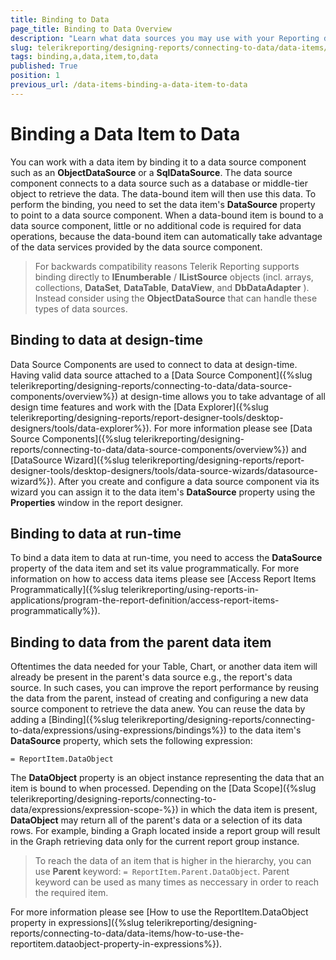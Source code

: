 ```yaml
---
title: Binding to Data
page_title: Binding to Data Overview
description: "Learn what data sources you may use with your Reporting data items, and how you may bind them to the actual data."
slug: telerikreporting/designing-reports/connecting-to-data/data-items/binding-a-data-item-to-data
tags: binding,a,data,item,to,data
published: True
position: 1
previous_url: /data-items-binding-a-data-item-to-data
---
```


# Binding a Data Item to Data

You can work with a data item by binding it to a data source component such as an __ObjectDataSource__ or a __SqlDataSource__. The data source component connects to a data source such as a database or middle-tier object to retrieve the data. The data-bound item will then use this data. To perform the binding, you need to set the data item's __DataSource__ property to point to a data source component. When a data-bound item is bound to a data source component, little or no additional code is required for data operations, because the data-bound item can automatically take advantage of the data services provided by the data source component.

> For backwards compatibility reasons Telerik Reporting supports binding directly to __IEnumberable__ / __IListSource__ objects (incl. arrays, collections, __DataSet__, __DataTable__, __DataView__, and __DbDataAdapter__ ). Instead consider using the __ObjectDataSource__ that can handle these types of data sources.

## Binding to data at design-time

Data Source Components are used to connect to data at design-time. Having valid data source attached to a [Data Source Component]({%slug telerikreporting/designing-reports/connecting-to-data/data-source-components/overview%}) at design-time allows you to take advantage of all design time features and work with the [Data Explorer]({%slug telerikreporting/designing-reports/report-designer-tools/desktop-designers/tools/data-explorer%}). For more information please see [Data Source Components]({%slug telerikreporting/designing-reports/connecting-to-data/data-source-components/overview%}) and [DataSource Wizard]({%slug telerikreporting/designing-reports/report-designer-tools/desktop-designers/tools/data-source-wizards/datasource-wizard%}). After you create and configure a data source component via its wizard you can assign it to the data item's __DataSource__ property using the __Properties__ window in the report designer.

## Binding to data at run-time

To bind a data item to data at run-time, you need to access the __DataSource__ property of the data item and set its value programmatically. For more information on how to access data items please see [Access Report Items Programmatically]({%slug telerikreporting/using-reports-in-applications/program-the-report-definition/access-report-items-programmatically%}).

## Binding to data from the parent data item

Oftentimes the data needed for your Table, Chart, or another data item will already be present in the parent's data source e.g., the report's data source. In such cases, you can improve the report performance by reusing the data from the parent, instead of creating and configuring a new data source component to retrieve the data anew. You can reuse the data by adding a [Binding]({%slug telerikreporting/designing-reports/connecting-to-data/expressions/using-expressions/bindings%}) to the data item's __DataSource__ property, which sets the following expression:

`= ReportItem.DataObject`

The __DataObject__ property is an object instance representing the data that an item is bound to when processed. Depending on the [Data Scope]({%slug telerikreporting/designing-reports/connecting-to-data/expressions/expression-scope-%}) in which the data item is present, __DataObject__ may return all of the parent's data or a selection of its data rows. For example, binding a Graph located inside a report group will result in the Graph retrieving data only for the current report group instance.

> To reach the data of an item that is higher in the hierarchy, you can use __Parent__ keyword: `= ReportItem.Parent.DataObject`. Parent keyword can be used as many times as neccessary in order to reach the required item.

For more information please see [How to use the ReportItem.DataObject property in expressions]({%slug telerikreporting/designing-reports/connecting-to-data/data-items/how-to-use-the-reportitem.dataobject-property-in-expressions%}).
